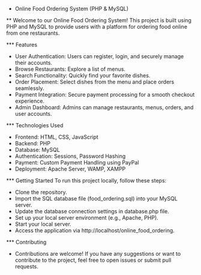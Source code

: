 * Online Food Ordering System (PHP & MySQL)
  
** Welcome to our Online Food Ordering System! This project is built using PHP and MySQL to provide users with a platform for ordering food online from one restaurants.

*** Features
- User Authentication: Users can register, login, and securely manage their accounts.
- Browse Restaurants: Explore a list of menus.
- Search Functionality: Quickly find your favorite dishes.
- Order Placement: Select dishes from the menu and place orders seamlessly.
- Payment Integration: Secure payment processing for a smooth checkout experience.
- Admin Dashboard: Admins can manage restaurants, menus, orders, and user accounts.
  
*** Technologies Used
- Frontend: HTML, CSS, JavaScript
- Backend: PHP
- Database: MySQL
- Authentication: Sessions, Password Hashing
- Payment: Custom Payment Handling using PayPal
- Deployment: Apache Server, WAMP, XAMPP

*** Getting Started
To run this project locally, follow these steps:
- Clone the repository.
- Import the SQL database file (food_ordering.sql) into your MySQL server.
- Update the database connection settings in database.php file.
- Set up your local server environment (e.g., Apache, PHP).
- Start your local server.
- Access the application via http://localhost/online_food_ordering.

*** Contributing
- Contributions are welcome! If you have any suggestions or want to contribute to the project, feel free to open issues or submit pull requests.
